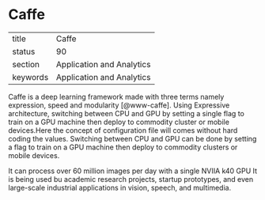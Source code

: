 # Caffe


|          |                           |
| -------- | ------------------------- |
| title    | Caffe                     | 
| status   | 90                        |
| section  | Application and Analytics |
| keywords | Application and Analytics |



Caffe is a deep learning framework made with three terms namely
expression, speed and modularity [@www-caffe]. Using Expressive
architecture, switching between CPU and GPU by setting a single flag
to train on a GPU machine then deploy to commodity cluster or mobile
devices.Here the concept of configuration file will comes without hard
coding the values. Switching between CPU and GPU can be done by
setting a flag to train on a GPU machine then deploy to commodity
clusters or mobile devices.

It can process over 60 million images per day with a single NVIIA k40
GPU It is being used bu academic research projects, startup
prototypes, and even large-scale industrial applications in vision,
speech, and multimedia.
    
